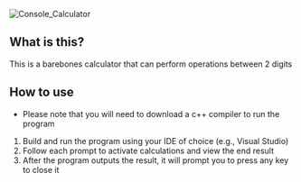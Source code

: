 ![Console_Calculator](https://github.com/JayGameDev/Calculator/assets/111688799/d9c84138-2f90-4b82-b8f9-10dbbb447acf)

## What is this?
This is a barebones calculator that can perform operations between 2 digits

## How to use
- Please note that you will need to download a c++ compiler to run the program
1. Build and run the program using your IDE of choice (e.g., Visual Studio)
2. Follow each prompt to activate calculations and view the end result
3. After the program outputs the result, it will prompt you to press any key to close it
